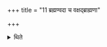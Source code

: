 +++
title = "11 ब्रह्मण्वदा च वक्षद्ब्राह्मणा"

+++

<details><summary>थिते</summary>

11. He recites the remaining part of the Pravara formula as follows: brahmaṇvadā ca vakṣat....
</details>
